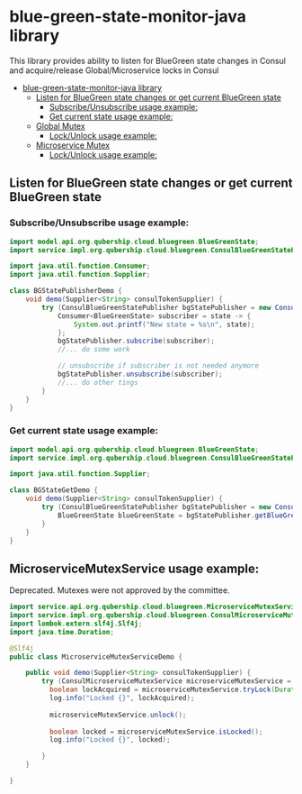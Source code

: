 # blue-green-state-monitor-java library
This library provides ability to listen for BlueGreen state changes in Consul and acquire/release Global/Microservice locks in Consul

<!-- TOC -->
* [blue-green-state-monitor-java library](#blue-green-state-monitor-java-library)
  * [Listen for BlueGreen state changes or get current BlueGreen state](#listen-for-bluegreen-state-changes-or-get-current-bluegreen-state)
    * [Subscribe/Unsubscribe usage example:](#subscribeunsubscribe-usage-example)
    * [Get current state usage example:](#get-current-state-usage-example)
  * [Global Mutex](#global-mutex)
    * [Lock/Unlock usage example:](#lockunlock-usage-example)
  * [Microservice Mutex](#microservice-mutex)
    * [Lock/Unlock usage example:](#lockunlock-usage-example-1)
<!-- TOC -->

## Listen for BlueGreen state changes or get current BlueGreen state

### Subscribe/Unsubscribe usage example:
~~~ java 
import model.api.org.qubership.cloud.bluegreen.BlueGreenState;
import service.impl.org.qubership.cloud.bluegreen.ConsulBlueGreenStatePublisher;

import java.util.function.Consumer;
import java.util.function.Supplier;

class BGStatePublisherDemo {
    void demo(Supplier<String> consulTokenSupplier) {
        try (ConsulBlueGreenStatePublisher bgStatePublisher = new ConsulBlueGreenStatePublisher(consulTokenSupplier)) {
            Consumer<BlueGreenState> subscriber = state -> {
                System.out.printf("New state = %s\n", state);
            };
            bgStatePublisher.subscribe(subscriber);
            //... do some work

            // unsubscribe if subscriber is not needed anymore
            bgStatePublisher.unsubscribe(subscriber);
            //... do other tings
        }
    }
}
~~~

### Get current state usage example:
~~~ java 
import model.api.org.qubership.cloud.bluegreen.BlueGreenState;
import service.impl.org.qubership.cloud.bluegreen.ConsulBlueGreenStatePublisher;

import java.util.function.Supplier;

class BGStateGetDemo {
    void demo(Supplier<String> consulTokenSupplier) {
        try (ConsulBlueGreenStatePublisher bgStatePublisher = new ConsulBlueGreenStatePublisher(consulTokenSupplier)) {
            BlueGreenState blueGreenState = bgStatePublisher.getBlueGreenState();
        }
    }
}
~~~

## MicroserviceMutexService usage example:
Deprecated. Mutexes were not approved by the committee.
~~~ java 
import service.api.org.qubership.cloud.bluegreen.MicroserviceMutexService;
import service.impl.org.qubership.cloud.bluegreen.ConsulMicroserviceMutexService;
import lombok.extern.slf4j.Slf4j;
import java.time.Duration;

@Slf4j
public class MicroserviceMutexServiceDemo {

    public void demo(Supplier<String> consulTokenSupplier) {
        try (ConsulMicroserviceMutexService microserviceMutexService = ConsulMicroserviceMutexService(consulTokenSupplier)) {
          boolean lockAcquired = microserviceMutexService.tryLock(Duration.ofSeconds(30), "test reason");
          log.info("Locked {}", lockAcquired);
                  
          microserviceMutexService.unlock();
          
          boolean locked = microserviceMutexService.isLocked();
          log.info("Locked {}", locked);

        }
    }

}
~~~